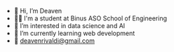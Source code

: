 - 👋 Hi, I’m Deaven
- :man_student: I'm a student at Binus ASO School of Engineering
- 👀 I’m interested in data science and AI
- 🌱 I’m currently learning web development
- :e-mail: deavenrivaldi@gmail.com
<!---
deavenrivaldi/deavenrivaldi is a ✨ special ✨ repository because its `README.md` (this file) appears on your GitHub profile.
You can click the Preview link to take a look at your changes.
--->
